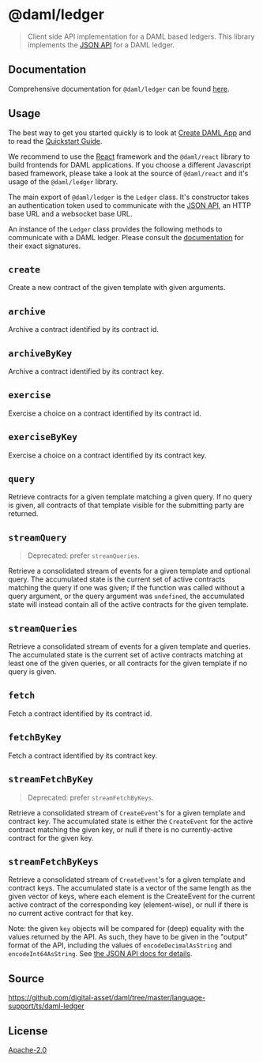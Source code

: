 # @daml/ledger

> Client side API implementation for a DAML based ledgers. This library implements the [JSON
> API](https://docs.daml.com/json-api/index.html) for a DAML ledger.

## Documentation

Comprehensive documentation for `@daml/ledger` can be found
[here](https://docs.daml.com/0.0.0-SDKVERSION/app-dev/bindings-ts/daml-ledger/index.html).

## Usage

The best way to get you started quickly is to look at [Create DAML
App](https://github.com/digital-asset/create-daml-app) and to read the [Quickstart
Guide](https://docs.daml.com/getting-started/quickstart.html).

We recommend to use the [React](https://reactjs.org) framework and the `@daml/react` library to
build frontends for DAML applications. If you choose a different Javascript based framework, please
take a look at the source of `@daml/react` and it's usage of the `@daml/ledger` library.

The main export of `@daml/ledger` is the `Ledger` class. It's constructor takes an authentication
token used to communicate with the [JSON API](https://docs.daml.com/json-api/index.html), an HTTP
base URL and a websocket base URL.

An instance of the `Ledger` class provides the following methods to communicate with a DAML ledger.
Please consult the
[documentation](https://docs.daml.com/app-dev/bindings-ts/daml-ledger/classes/_index_.ledger.html)
for their exact signatures.

`create`
--------
Create a new contract of the given template with given arguments.

`archive`
---------
Archive a contract identified by its contract id.

`archiveByKey`
--------------
Archive a contract identified by its contract key.

`exercise`
----------
Exercise a choice on a contract identified by its contract id.

`exerciseByKey`
---------------
Exercise a choice on a contract identified by its contract key.

`query`
-------
Retrieve contracts for a given template matching a given query. If no query is given, all contracts
of that template visible for the submitting party are returned.

`streamQuery`
-------------

> Deprecated: prefer `streamQueries`.

Retrieve a consolidated stream of events for a given template and optional
query. The accumulated state is the current set of active contracts matching
the query if one was given; if the function was called without a query
argument, or the query argument was `undefined`, the accumulated state will
instead contain all of the active contracts for the given template.

`streamQueries`
---------------
Retrieve a consolidated stream of events for a given template and queries. The
accumulated state is the current set of active contracts matching at least one
of the given queries, or all contracts for the given template if no query is
given.

`fetch`
-------
Fetch a contract identified by its contract id.

`fetchByKey`
------------
Fetch a contract identified by its contract key.

`streamFetchByKey`
------------------

> Deprecated: prefer `streamFetchByKeys`.

Retrieve a consolidated stream of `CreateEvent`'s for a given template and
contract key. The accumulated state is either the `CreateEvent` for the active
contract matching the given key, or null if there is no currently-active
contract for the given key.

`streamFetchByKeys`
-------------------
Retrieve a consolidated stream of `CreateEvent`'s for a given template and
contract keys. The accumulated state is a vector of the same length as the
given vector of keys, where each element is the CreateEvent for the current
active contract of the corresponding key (element-wise), or null if there is no
current active contract for that key.

Note: the given `key` objects will be compared for (deep) equality with the
values returned by the API. As such, they have to be given in the "output"
format of the API, including the values of `encodeDecimalAsString` and
`encodeInt64AsString`. See [the JSON API docs for details][0].

## Source
https://github.com/digital-asset/daml/tree/master/language-support/ts/daml-ledger

## License
[Apache-2.0](https://github.com/digital-asset/daml/blob/master/LICENSE)

[0]: https://docs.daml.com/json-api/lf-value-specification.html
